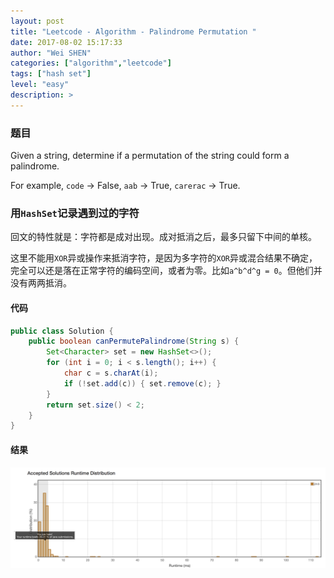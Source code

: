 ```yaml
---
layout: post
title: "Leetcode - Algorithm - Palindrome Permutation "
date: 2017-08-02 15:17:33
author: "Wei SHEN"
categories: ["algorithm","leetcode"]
tags: ["hash set"]
level: "easy"
description: >
---
```


### 题目
Given a string, determine if a permutation of the string could form a palindrome.

For example,
`code` -> False, `aab` -> True, `carerac` -> True.

### 用`HashSet`记录遇到过的字符
回文的特性就是：字符都是成对出现。成对抵消之后，最多只留下中间的单核。

这里不能用`XOR`异或操作来抵消字符，是因为多字符的`XOR`异或混合结果不确定，完全可以还是落在正常字符的编码空间，或者为零。比如`a^b^d^g = 0`。但他们并没有两两抵消。

#### 代码
```java
public class Solution {
    public boolean canPermutePalindrome(String s) {
        Set<Character> set = new HashSet<>();
        for (int i = 0; i < s.length(); i++) {
            char c = s.charAt(i);
            if (!set.add(c)) { set.remove(c); }
        }
        return set.size() < 2;
    }
}
```

#### 结果
![palindrome-permutation-1](/images/leetcode/palindrome-permutation-1.png)
